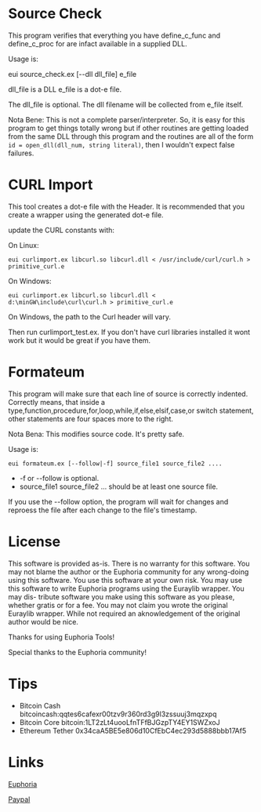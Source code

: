 # Source Check

This program verifies that everything you have define_c_func and define_c_proc for
are infact available in a supplied DLL.

Usage is:

eui source_check.ex [--dll dll_file] e_file

dll_file is a DLL
e_file   is a dot-e file.

The dll_file is optional.  The dll filename will be collected from e_file itself.

Nota Bene: This is not a complete parser/interpreter.  So, it is easy for this program to get 
things totally wrong but if other routines are getting loaded from the same DLL through this program
and the routines are all of the form `id = open_dll(dll_num, string literal)`, then I wouldn't expect
false failures.


# CURL Import

This tool creates a dot-e file with the Header.
It is recommended that you create a wrapper using the generated dot-e file.  

update the CURL constants with:

On Linux:
```shell
eui curlimport.ex libcurl.so libcurl.dll < /usr/include/curl/curl.h > primitive_curl.e
```

On Windows:
```shell
eui curlimport.ex libcurl.so libcurl.dll < d:\minGW\include\curl\curl.h > primitive_curl.e
```

On Windows, the path to the Curl header will vary.

Then run curlimport_test.ex.  If you don't have curl libraries installed it wont work but it would be great if you have them.


# Formateum

This program will make sure that each line of source is correctly indented.  Correctly 
means, that inside a type,function,procedure,for,loop,while,if,else,elsif,case,or switch 
statement, other statements are four spaces more to the right.

Nota Bena: This modifies source code.  It's pretty safe.

Usage is:
```
eui formateum.ex [--follow|-f] source_file1 source_file2 ....
```
* -f or --follow is optional.
* source_file1 source_file2 ...   should be at least one source file.

If you use the --follow option, the program will wait for changes and reproess the file after each
change to the file's timestamp.


# License

This software is provided as-is. There is no warranty for this software. You may not blame the author
or the Euphoria community for any wrong-doing using this software. You use this software at your own
risk. You may use this software to write Euphoria programs using the Euraylib wrapper. You may dis-
tribute software you make using this software as you please, whether gratis or for a fee. You may not claim you wrote the original Euraylib wrapper. While not required an aknowledgement of the original author would be nice.


Thanks for using Euphoria Tools!

Special thanks to the Euphoria community!

# Tips

* Bitcoin Cash bitcoincash:qqtes6cafexr00tzv9r360rd3g9l3zssuuj3mqzxpq
* Bitcoin Core bitcoin:1LT2zLt4uooLfnTFfBJGzpTY4EY1SWZxoJ
* Ethereum Tether 0x34caA5BE5e806d10CfEbC4ec293d5888bbb17Af5

# Links

[Euphoria](https://openeuphoria.org/index.wc)

[Paypal](paypal.me/sdpringle)

